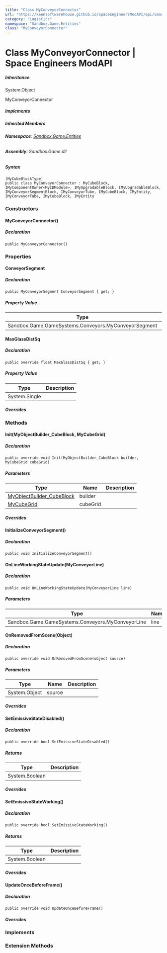 ```yaml
---
title: "Class MyConveyorConnector"
url: "https://keensoftwarehouse.github.io/SpaceEngineersModAPI/api/Sandbox.Game.Entities.MyConveyorConnector.html"
category: "Logistics"
namespace: "Sandbox.Game.Entities"
class: "MyConveyorConnector"
---
```


# Class MyConveyorConnector | Space Engineers ModAPI

##### Inheritance

System.Object

MyConveyorConnector

##### Implements

##### Inherited Members

###### **Namespace**: [Sandbox.Game.Entities](https://keensoftwarehouse.github.io/SpaceEngineersModAPI/api/Sandbox.Game.Entities.html)

###### **Assembly**: Sandbox.Game.dll

##### Syntax

```
[MyCubeBlockType]
public class MyConveyorConnector : MyCubeBlock, IMyComponentOwner<MyIDModule>, IMyUpgradableBlock, IMyUpgradableBlock, IMyConveyorSegmentBlock, IMyConveyorTube, IMyCubeBlock, IMyEntity, IMyConveyorTube, IMyCubeBlock, IMyEntity
```

### Constructors

#### MyConveyorConnector()

##### Declaration

```
public MyConveyorConnector()
```

### Properties

#### ConveyorSegment

##### Declaration

```
public MyConveyorSegment ConveyorSegment { get; }
```

##### Property Value

| Type | Description |
| --- | --- |
| Sandbox.Game.GameSystems.Conveyors.MyConveyorSegment |     |

#### MaxGlassDistSq

##### Declaration

```
public override float MaxGlassDistSq { get; }
```

##### Property Value

| Type | Description |
| --- | --- |
| System.Single |     |

##### Overrides

### Methods

#### Init(MyObjectBuilder\_CubeBlock, MyCubeGrid)

##### Declaration

```
public override void Init(MyObjectBuilder_CubeBlock builder, MyCubeGrid cubeGrid)
```

##### Parameters

| Type | Name | Description |
| --- | --- | --- |
| [MyObjectBuilder\_CubeBlock](https://keensoftwarehouse.github.io/SpaceEngineersModAPI/api/VRage.Game.MyObjectBuilder_CubeBlock.html) | builder |     |
| [MyCubeGrid](https://keensoftwarehouse.github.io/SpaceEngineersModAPI/api/Sandbox.Game.Entities.MyCubeGrid.html) | cubeGrid |     |

##### Overrides

#### InitializeConveyorSegment()

##### Declaration

```
public void InitializeConveyorSegment()
```

#### OnLineWorkingStateUpdate(MyConveyorLine)

##### Declaration

```
public void OnLineWorkingStateUpdate(MyConveyorLine line)
```

##### Parameters

| Type | Name | Description |
| --- | --- | --- |
| Sandbox.Game.GameSystems.Conveyors.MyConveyorLine | line |     |

#### OnRemovedFromScene(Object)

##### Declaration

```
public override void OnRemovedFromScene(object source)
```

##### Parameters

| Type | Name | Description |
| --- | --- | --- |
| System.Object | source |     |

##### Overrides

#### SetEmissiveStateDisabled()

##### Declaration

```
public override bool SetEmissiveStateDisabled()
```

##### Returns

| Type | Description |
| --- | --- |
| System.Boolean |     |

##### Overrides

#### SetEmissiveStateWorking()

##### Declaration

```
public override bool SetEmissiveStateWorking()
```

##### Returns

| Type | Description |
| --- | --- |
| System.Boolean |     |

##### Overrides

#### UpdateOnceBeforeFrame()

##### Declaration

```
public override void UpdateOnceBeforeFrame()
```

##### Overrides

### Implements

### Extension Methods